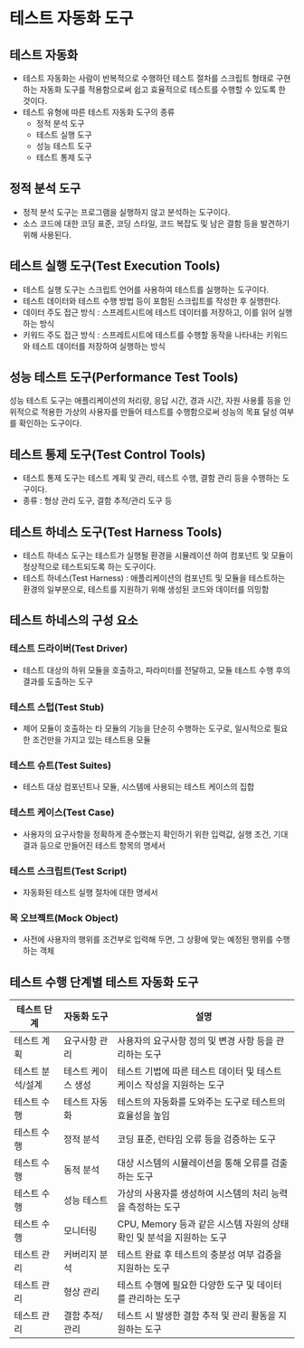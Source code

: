 # 테스트 자동화 도구
## 테스트 자동화
* 테스트 자동화는 사람이 반복적으로 수행하던 테스트 절차를 스크립트 형태로 구현하는 자동화 도구를 적용함으로써 쉽고 효율적으로 테스트를 수행할 수 있도록 한 것이다.
* 테스트 유형에 따른 테스트 자동화 도구의 종류
  * 정적 분석 도구
  * 테스트 실행 도구
  * 성능 테스트 도구
  * 테스트 통제 도구

## 정적 분석 도구
* 정적 분석 도구는 프로그램을 실행하지 않고 분석하는 도구이다.
* 소스 코드에 대한 코딩 표준, 코딩 스타일, 코드 복잡도 및 남은 결함 등을 발견하기 위해 사용된다.

## 테스트 실행 도구(Test Execution Tools)
* 테스트 실행 도구는 스크립트 언어를 사용하여 테스트를 실행하는 도구이다.
* 테스트 데이터와 테스트 수행 방법 등이 포함된 스크립트를 작성한 후 실행한다.
* 데이터 주도 접근 방식 : 스프레트시트에 테스트 데이터를 저장하고, 이를 읽어 실행하는 방식
* 키워드 주도 접근 방식 : 스프레트시트에 테스트를 수행할 동작을 나타내는 키워드와 테스트 데이터를 저장하여 실행하는 방식

## 성능 테스트 도구(Performance Test Tools)
성능 테스트 도구는 애플리케이션의 처리량, 응답 시간, 경과 시간, 자원 사용률 등을 인위적으로 적용한 가상의 사용자를 만들어 테스트를 수행함으로써 성능의 목표 달성 여부를 확인하는 도구이다.

## 테스트 통제 도구(Test Control Tools)
* 테스트 통제 도구는 테스트 계획 및 관리, 테스트 수행, 결함 관리 등을 수행하는 도구이다.
* 종류 : 형상 관리 도구, 결함 추적/관리 도구 등

## 테스트 하네스 도구(Test Harness Tools)
* 테스트 하네스 도구는 테스트가 실행될 환경을 시뮬레이션 하여 컴포넌트 및 모듈이 정상적으로 테스트되도록 하는 도구이다.
* 테스트 하네스(Test Harness) : 애플리케이션의 컴포넌트 및 모듈을 테스트하는 환경의 일부분으로, 테스트를 지원하기 위해 생성된 코드와 데이터를 의밍함

## 테스트 하네스의 구성 요소
### 테스트 드라이버(Test Driver) 
* 테스트 대상의 하위 모듈을 호출하고, 파라미터를 전달하고, 모듈 테스트 수행 후의 결과를 도출하는 도구

### 테스트 스텁(Test Stub)
* 제어 모듈이 호출하는 타 모듈의 기능을 단순히 수행하는 도구로, 일시적으로 필요한 조건만을 가지고 있는 테스트용 모듈

### 테스트 슈트(Test Suites)
* 테스트 대상 컴포넌트나 모듈, 시스템에 사용되는 테스트 케이스의 집합

### 테스트 케이스(Test Case)
* 사용자의 요구사항을 정확하게 준수했는지 확인하기 위한 입력값, 실행 조건, 기대 결과 등으로 만들어진 테스트 항목의 명세서

### 테스트 스크립트(Test Script)
* 자동화된 테스트 실행 절차에 대한 명세서

### 목 오브젝트(Mock Object)
* 사전에 사용자의 행위를 조건부로 입력해 두면, 그 상황에 맞는 예정된 행위를 수행하는 객체

## 테스트 수행 단계별 테스트 자동화 도구
|테스트 단계|자동화 도구|설명|
|--------------|-----------|--------------|
|테스트 계획|요구사항 관리|사용자의 요구사항 정의 및 변경 사항 등을 관리하는 도구|
|테스트 분석/설계|테스트 케이스 생성|테스트 기법에 따른 테스트 데이터 및 테스트 케이스 작성을 지원하는 도구|
|테스트 수행|테스트 자동화|테스트의 자동화를 도와주는 도구로 테스트의 효율성을 높임|
|테스트 수행|정적 분석|코딩 표준, 런타임 오류 등을 검증하는 도구|
|테스트 수행|동적 분석|대상 시스템의 시뮬레이션을 통해 오류를 검출하는 도구|
|테스트 수행|성능 테스트|가상의 사용자를 생성하여 시스템의 처리 능력을 측정하는 도구|
|테스트 수행|모니터링|CPU, Memory 등과 같은 시스템 자원의 상태 확인 및 분석을 지원하는 도구|
|테스트 관리|커버리지 분석|테스트 완료 후 테스트의 충분성 여부 검증을 지원하는 도구|
|테스트 관리|형상 관리|테스트 수행에 필요한 다양한 도구 및 데이터를 관리하는 도구|
|테스트 관리|결함 추적/관리|테스트 시 발생한 결함 추적 및 관리 활동을 지원하는 도구|
